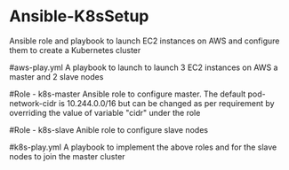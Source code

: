 # Ansible-K8sSetup
Ansible role and playbook to launch EC2 instances on AWS  and configure them to create a Kubernetes cluster

#aws-play.yml
A playbook to launch to launch 3 EC2 instances on AWS a master and 2 slave nodes

#Role - k8s-master
Ansible role to configure master. The default pod-network-cidr is 10.244.0.0/16 but can be changed as per requirement by overriding the value of variable "cidr" under the role

#Role - k8s-slave
Anible role to configure slave nodes

#k8s-play.yml 
A playbook to implement the above roles and for the slave nodes to join the master cluster

